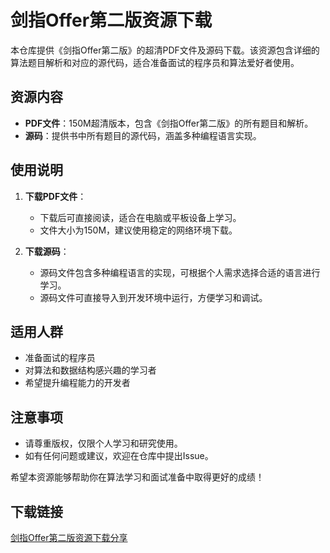 # 剑指Offer第二版资源下载

本仓库提供《剑指Offer第二版》的超清PDF文件及源码下载。该资源包含详细的算法题目解析和对应的源代码，适合准备面试的程序员和算法爱好者使用。

## 资源内容

- **PDF文件**：150M超清版本，包含《剑指Offer第二版》的所有题目和解析。
- **源码**：提供书中所有题目的源代码，涵盖多种编程语言实现。

## 使用说明

1. **下载PDF文件**：
   - 下载后可直接阅读，适合在电脑或平板设备上学习。
   - 文件大小为150M，建议使用稳定的网络环境下载。

2. **下载源码**：
   - 源码文件包含多种编程语言的实现，可根据个人需求选择合适的语言进行学习。
   - 源码文件可直接导入到开发环境中运行，方便学习和调试。

## 适用人群

- 准备面试的程序员
- 对算法和数据结构感兴趣的学习者
- 希望提升编程能力的开发者

## 注意事项

- 请尊重版权，仅限个人学习和研究使用。
- 如有任何问题或建议，欢迎在仓库中提出Issue。

希望本资源能够帮助你在算法学习和面试准备中取得更好的成绩！

## 下载链接

[剑指Offer第二版资源下载分享](https://pan.quark.cn/s/68caa7df06d1)